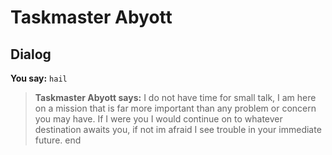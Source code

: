 # Taskmaster Abyott


## Dialog

**You say:** `hail`



>**Taskmaster Abyott says:** I do not have time for small talk, I am here on a mission that is far more important than any problem or concern you may have. If I were you I would continue on to whatever destination awaits you, if not im afraid I see trouble in your immediate future.
end
